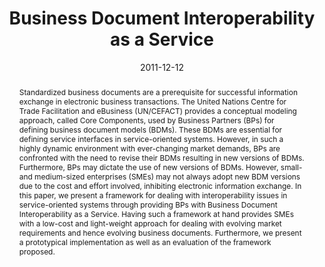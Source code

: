 ---
abstract: Standardized business documents are a prerequisite for successful information
  exchange in electronic business transactions. The United Nations Centre for Trade
  Facilitation and eBusiness (UN/CEFACT) provides a conceptual modeling approach,
  called Core Components, used by Business Partners (BPs) for defining business document
  models (BDMs). These BDMs are essential for defining service interfaces in service-oriented
  systems. However, in such a highly dynamic environment with ever-changing market
  demands, BPs are confronted with the need to revise their BDMs resulting in new
  versions of BDMs. Furthermore, BPs may dictate the use of new versions of BDMs.
  However, small- and medium-sized enterprises (SMEs) may not always adopt new BDM
  versions due to the cost and effort involved, inhibiting electronic information
  exchange. In this paper, we present a framework for dealing with interoperability
  issues in service-oriented systems through providing BPs with Business Document
  Interoperability as a Service. Having such a framework at hand provides SMEs with
  a low-cost and light-weight approach for dealing with evolving market requirements
  and hence evolving business documents. Furthermore, we present a prototypical implementation
  as well as an evaluation of the framework proposed.
authors:
- Christian Pichler
- Christian Huemer
- Manuel Wimmer
date: '2011-12-12'
featured: false
links:
- name: Publik
  url: https://publik.tuwien.ac.at/showentry.php?ID=201825&lang=2
publication_types:
- '1'
publishDate: '2011-12-12'
specifics: 'Vortrag: IEEE International Symposium on Service-Oriented System Engineering,
  Irvine, CA, USA; 12.12.2011 - 14.12.2011; in: "Proceedings of the 6th IEEE International
  Symposium on Service-Oriented System Engineering", (2011), S. 1 - 9.'
title: Business Document Interoperability as a Service
url_pdf: ''
---